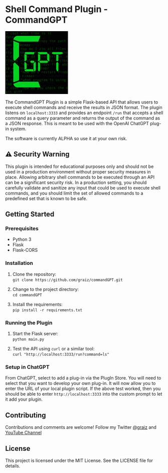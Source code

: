 # Shell Command Plugin - CommandGPT

<img src="https://github.com/graiz/commandGPT/blob/main/.well-known/logo.png" alt="Command GPT" title="Command GPT Logo" width="200" height="200">

The CommandGPT Plugin is a simple Flask-based API that allows users to execute shell commands and receive the results in JSON format. The plugin listens on `localhost:3333` and provides an endpoint `/run` that accepts a shell command as a query parameter and returns the output of the command as a JSON response. This is meant to be used with the OpenAI ChatGPT plug-in system.

The software is currently ALPHA so use it at your own risk.

## ⚠️ Security Warning

This plugin is intended for educational purposes only and should not be used in a production environment without proper security measures in place. Allowing arbitrary shell commands to be executed through an API can be a significant security risk. In a production setting, you should carefully validate and sanitize any input that could be used to execute shell commands, and you should limit the set of allowed commands to a predefined set that is known to be safe.

## Getting Started

### Prerequisites

- Python 3
- Flask
- Flask-CORS

### Installation

1. Clone the repository:  
   `git clone https://github.com/graiz/commandGPT.git`
   
2. Change to the project directory:  
   `cd commandGPT`
   
3. Install the requirements:  
   `pip install -r requirements.txt`
   
### Running the Plugin

1. Start the Flask server:  
   `python main.py`
   
2. Test the API using `curl` or a similar tool:  
   `curl "http://localhost:3333/run?command=ls"`

### Setup in ChatGPT

From ChatGPT, select to add a plug-in via the PlugIn Store. You will need to select that you want to develop your own plug-in. It will now allow you to enter the URL of your local plugin script. If the above test worked, then you should be able to enter `http://localhost:3333` into the custom prompt to let it add your plugin.

## Contributing

Contributions and comments are welcome! Follow my Twitter [@graiz](https://twitter.com/graiz) and [YouTube Channel](https://www.youtube.com/HalfIdeas)

## License

This project is licensed under the MIT License. See the LICENSE file for details.
